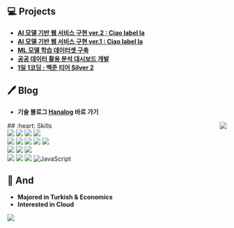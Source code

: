 ## :computer: Projects
- **[AI 모델 기반 웹 서비스 구현  ver.2 : Ciao label la](https://github.com/hanna-joo/PJT_Ciaolabella2)**
- **[AI 모델 기반 웹 서비스 구현  ver.1 : Ciao label la](https://github.com/hanna-joo/PJT_Ciaolabella1)**
- **[ML 모델 학습 데이터셋 구축](https://github.com/hanna-joo/PJT_SeoulBike)**
- **[공공 데이터 활용 분석 대시보드 개발](https://github.com/hanna-joo/PJT_SeoulLibrary)**
- **[1일 1코딩 : 백준 티어 Silver 2](https://github.com/hanna-joo/Self_Coding)**

## :pen: Blog
- **기술 블로그 [Hanalog](https://hanalog.github.io/) 바로 가기**

<img align="right" src="http://mazassumnida.wtf/api/v2/generate_badge?boj=codcod"/>
## :heart: Skills
<div align="left">
    <img src="https://img.shields.io/badge/Python-3766AB.svg?style=flat&logo=Python&logoColor=white"/>
    <img src="https://img.shields.io/badge/MySQL-4479A1?style=flat&logo=mysql&logoColor=white"/> 
    <img src="https://img.shields.io/badge/MongoDB-47A248?style=flat&logo=mongodb&logoColor=white"/> 
    <img src="https://img.shields.io/badge/Redis-DC382D?style=flat&logo=redis&logoColor=white"/> <br>
    <img src="https://img.shields.io/badge/Spark-E25A1C.svg?style=flat&logo=apache-spark&logoColor=white"/> 
    <img src="https://img.shields.io/badge/Hadoop-66CCFF?style=flat&logo=apache-hadoop&logoColor=black"/> 
    <img src="https://img.shields.io/badge/Elasticsearch-005571?style=flat&logo=elasticsearch&logoColor=white"/> 
    <img src="https://img.shields.io/badge/Kafka-231F20?style=flat&logo=apache-kafka&logoColor=white"/> 
    <img src="https://img.shields.io/badge/Airflow-017CEE?style=flat&logo=apache-airflow&logoColor=white"/> <br>
    <img src="https://img.shields.io/badge/Kibana-005571?style=flat&logo=kibana&logoColor=white"/> 
    <img src="https://img.shields.io/badge/Streamlit-FF4B4B?style=flat&logo=streamlit&logoColor=white"/> 
    <img src="https://img.shields.io/badge/Plotly-3F4F75?style=flat&logo=plotly&logoColor=white"/> <br>
    <img src ="https://img.shields.io/badge/AWS EC2-FF9900.svg?&style=flat&logo=amazon-ec2&logoColor=white"/> 
    <img src ="https://img.shields.io/badge/Ubuntu-E95420?&style=flat&logo=ubuntu&logoColor=white"/> 
    <img src ="https://img.shields.io/badge/Django-092E20.svg?&style=flat&logo=Django&logoColor=white"/> 
    <img alt="JavaScript" src ="https://img.shields.io/badge/JavaScript-F7DF1E?&style=flat&logo=javascript&logoColor=white"/>
</div>



## 💪 And
- **Majored in Turkish & Economics**
- **Interested in Cloud**

<img align="center" src="https://hits.seeyoufarm.com/api/count/incr/badge.svg?url=https%3A%2F%2Fgithub.com%2Fhanna-joo%2Fhit-counter&count_bg=%23F1C50C&title_bg=%23555555&icon=furrynetwork.svg&icon_color=%23F1C50C&title=hits&edge_flat=false">


